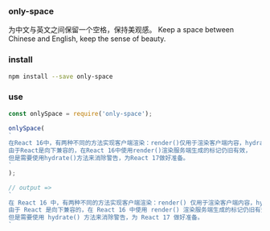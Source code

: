 

### only-space
为中文与英文之间保留一个空格，保持美观感。
Keep a space between Chinese and English, keep the sense of beauty.

### install

```bash
npm install --save only-space
```

### use

```js
const onlySpace = require('only-space');

onlySpace(
`
在React 16中，有两种不同的方法实现客户端渲染：render()仅用于渲染客户端内容，hydrate 用于渲染服务器端标记。
由于React是向下兼容的，在React 16中使用render()渲染服务端生成的标记仍旧有效，
但是需要使用hydrate()方法来消除警告，为React 17做好准备。
`
);

// output =>
`
在 React 16 中，有两种不同的方法实现客户端渲染：render() 仅用于渲染客户端内容，hydrate 用于渲染服务器端标记。
由于 React 是向下兼容的，在 React 16 中使用 render() 渲染服务端生成的标记仍旧有效，
但是需要使用 hydrate() 方法来消除警告，为 React 17 做好准备。
`
```

